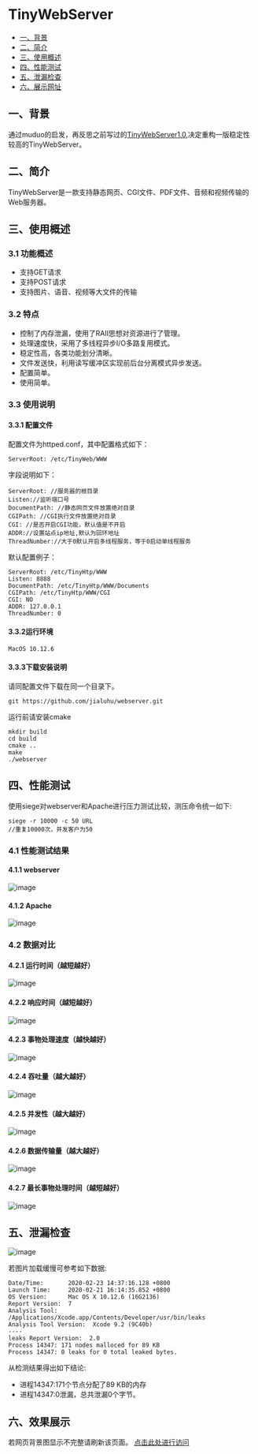 # TinyWebServer
* <a href="#1">一、背景 </a>
* <a href="#2">二、简介 </a>
* <a href="#3">三、使用概述 </a>
* <a href="#4">四、性能测试 </a>
* <a href="#5">五、泄漏检查 </a>
* <a href="#6">六、展示网址 </a>

## <a name="1">一、背景</a>
通过muduo的启发，再反思之前写过的[TinyWebServer1.0](https://blog.csdn.net/qq_36573828/article/details/82784425),决定重构一版稳定性较高的TinyWebServer。

## <a name="2">二、简介
TinyWebServer是一款支持静态网页、CGI文件、PDF文件、音频和视频传输的Web服务器。

## <a name="3">三、使用概述
### 3.1 功能概述
- 支持GET请求
- 支持POST请求
- 支持图片、语音、视频等大文件的传输

### 3.2 特点
- 控制了内存泄漏，使用了RAII思想对资源进行了管理。
- 处理速度快，采用了多线程异步I/O多路复用模式。
- 稳定性高，各类功能划分清晰。
- 文件发送快，利用读写缓冲区实现前后台分离模式异步发送。
- 配置简单。
- 使用简单。

### 3.3 使用说明
#### 3.3.1 配置文件
配置文件为httped.conf，其中配置格式如下：
```
ServerRoot: /etc/TinyWeb/WWW
```
字段说明如下：

```
ServerRoot: //服务器的根目录
Listen://监听端口号
DocumentPath: //静态网页文件放置绝对目录
CGIPath: //CGI执行文件放置绝对目录
CGI: //是否开启CGI功能，默认值是不开启
ADDR://设置站点ip地址,默认为回环地址
ThreadNumber://大于0默认开启多线程服务，等于0启动单线程服务
``` 
默认配置例子：

```
ServerRoot: /etc/TinyHtp/WWW
Listen: 8888
DocumentPath: /etc/TinyHtp/WWW/Documents
CGIPath: /etc/TinyHtp/WWW/CGI
CGI: NO
ADDR: 127.0.0.1
ThreadNumber: 0
```
#### 3.3.2运行环境

```
MacOS 10.12.6
```

#### 3.3.3下载安装说明
请同配置文件下载在同一个目录下。

```
git https://github.com/jialuhu/webserver.git
```
运行前请安装cmake
```
mkdir build
cd build
cmake ..
make
./webserver
```
## <a name="4">四、性能测试
使用siege对webserver和Apache进行压力测试比较，测压命令统一如下:

```
siege -r 10000 -c 50 URL
//重复10000次，并发客户为50
```

### 4.1 性能测试结果
#### 4.1.1 webserver
![image](https://github.com/jialuhu/webserver/blob/master/doc/t.png)

#### 4.1.2 Apache
![image](https://github.com/jialuhu/webserver/blob/master/doc/a.png)

### 4.2 数据对比
#### 4.2.1 运行时间（越短越好）
![image](https://github.com/jialuhu/webserver/blob/master/doc/Runtime.png)

#### 4.2.2 响应时间（越短越好）
![image](https://github.com/jialuhu/webserver/blob/master/doc/Respond.png)

#### 4.2.3 事物处理速度（越快越好）
![image](https://github.com/jialuhu/webserver/blob/master/doc/Transaction.png)

#### 4.2.4 吞吐量（越大越好）
![image](https://github.com/jialuhu/webserver/blob/master/doc/Throughput.png)

#### 4.2.5 并发性（越大越好）
![image](https://github.com/jialuhu/webserver/blob/master/doc/Current.png)

#### 4.2.6 数据传输量（越大越好）
![image](https://github.com/jialuhu/webserver/blob/master/doc/Data.png)

#### 4.2.7 最长事物处理时间（越短越好）
![image](https://github.com/jialuhu/webserver/blob/master/doc/Longesttime.png)

## <a name="5">五、泄漏检查
![image](https://github.com/jialuhu/webserver/blob/master/doc/leaks.png)

若图片加载缓慢可参考如下数据:

```
Date/Time:       2020-02-23 14:37:16.128 +0800
Launch Time:     2020-02-21 16:14:35.852 +0800
OS Version:      Mac OS X 10.12.6 (16G2136)
Report Version:  7
Analysis Tool:   /Applications/Xcode.app/Contents/Developer/usr/bin/leaks
Analysis Tool Version:  Xcode 9.2 (9C40b)
----
leaks Report Version:  2.0
Process 14347: 171 nodes malloced for 89 KB
Process 14347: 0 leaks for 0 total leaked bytes.
```
从检测结果得出如下结论:
- 进程14347:171个节点分配了89 KB的内存
- 进程14347:0泄漏，总共泄漏0个字节。

## <a name="6">六、效果展示
若网页背景图显示不完整请刷新该页面。
[点击此处进行访问](http://jialuhu.mynatapp.cc/index.html)
